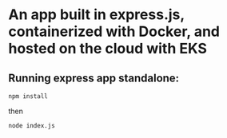 # An app built in express.js, containerized with Docker, and hosted on the cloud with EKS

## Running express app standalone:
```
npm install
```
then
```
node index.js
```